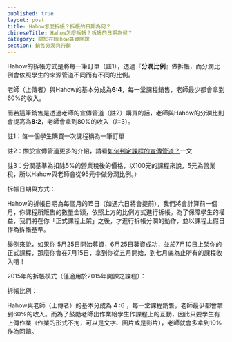 ```yaml
---
published: true
layout: post
title: Hahow怎麼拆帳？拆帳的日期為何？
chineseTitle: Hahow怎麼拆帳？拆帳的日期為何？
category: 關於在Hahow募資開課
section: 銷售分潤與行銷
---
```

 

Hahow的拆帳方式是將每一筆訂單（註1），透過『**分潤比例**』做拆帳，而分潤比例會依照學生的來源管道不同而有不同的比例。

老師（上傳者）與Hahow的基本分成為**6:4**，每一堂課程銷售，老師最少都會拿到60%的收入。

而若這筆銷售是透過老師的宣傳管道（註2）購買的話，老師與Hahow的分潤比則會提高為**8:2**，老師會拿到80%的收入（註3）。

註1：每一個學生購買一次課程稱為一筆訂單

註2：關於宣傳管道更多的介紹，請看[如何判定課程的宣傳管道？](/hc/zh-tw/articles/215040158)一文

註3：分潤基準為扣除5%的營業稅後的價格，以100元的課程來說，5元為營業稅，所以Hahow與老師會從95元中做分潤比例。）

拆帳日期與方式：

Hahow的拆帳日期為每個月的15日（如遇六日將會提前），我們將會計算前一個月，你課程所販售的數量金額，依照上方的比例方式進行拆帳。為了保障學生的權益，我們將在你「正式課程上架」之後，才進行拆帳分潤的動作，並以課程上假日作為拆帳基準。

舉例來說，如果你 5月25日開始募資，6月25日募資成功，並於7月10日上架你的正式課程，那麼你會在7月15日，拿到你從五月開始，到七月底為止所有的課程收入唷！

2015年的拆帳模式（僅適用於2015年開課之課程）：

拆帳比例：

Hahow與老師（上傳者）的基本分成為 4 :6 ，每一堂課程銷售，老師最少都會拿到60%的收入。而為了鼓勵老師出作業給學生作課程上的互動，因此只要學生有上傳作業（作業的形式不拘，可以是文字、圖片或是影片），老師就會多拿到10%作為回饋。